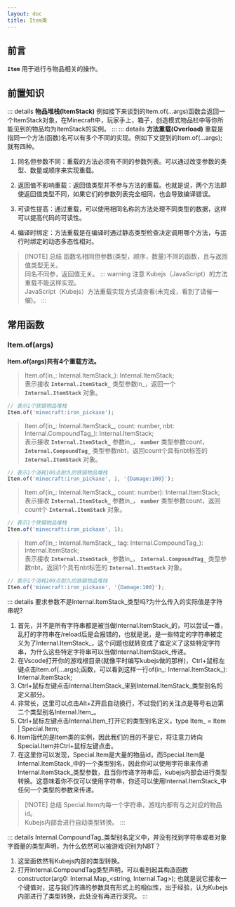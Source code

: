 ```yaml
---
layout: doc
title: Item类
---
```

## 前言

**`Item`** 用于进行与物品相关的操作。

## 前置知识

::: details **物品堆栈(ItemStack)**
例如接下来谈到的Item.of(...args)函数会返回一个ItemStack对象，在Minecraft中，玩家手上，箱子，创造模式物品栏中等你所能见到的物品均为ItemStack的实例。
:::
::: details **方法重载(Overload)**
重载是指同一个方法(函数)名可以有多个不同的实现。例如下文提到的Item.of(...args);就有四种。

1. 同名但参数不同：重载的方法必须有不同的参数列表。可以通过改变参数的类型、数量或顺序来实现重载。

2. 返回值不影响重载：返回值类型并不参与方法的重载。也就是说，两个方法即使返回值类型不同，如果它们的参数列表完全相同，也会导致编译错误。

3. 可读性提高：通过重载，可以使用相同名称的方法处理不同类型的数据，这样可以提高代码的可读性。

4. 编译时绑定：方法重载是在编译时通过静态类型检查决定调用哪个方法，与运行时绑定的动态多态性相对。

> [!NOTE] 总结
函数名相同但参数(类型，顺序，数量)不同的函数，且与返回值类型无关。\
同名不同参，返回值无关。
::: warning 注意
Kubejs（JavaScript）的方法重载不能这样实现。\
JavaScript（Kubejs）方法重载实现方式请查看(未完成，看到了请催一催)。
:::

## 常用函数

### Item.of(args)

**Item.of(args)共有4个重载方法。**

> Item.of(in_: Internal.ItemStack_): Internal.ItemStack;\
表示接收 **`Internal.ItemStack_`** 类型参数in_，返回一个 **`Internal.ItemStack`** 对象。

```js
// 表示1个铁镐物品堆栈
Item.of('minecraft:iron_pickaxe');
```

> Item.of(in_: Internal.ItemStack_, count: number, nbt: Internal.CompoundTag_): Internal.ItemStack;\
表示接收 **`Internal.ItemStack_`** 参数in_， **`number`** 类型参数count， **`Internal.CompoundTag_`** 类型参数nbt，返回count个具有nbt标签的 **`Internal.ItemStack`** 对象。

```js
// 表示1个消耗100点耐久的铁镐物品堆栈
Item.of('minecraft:iron_pickaxe', 1, '{Damage:100}');
```

> Item.of(in_: Internal.ItemStack_, count: number): Internal.ItemStack;\
表示接收 **`Internal.ItemStack_`** 参数in_， **`number`** 类型参数count，返回count个 **`Internal.ItemStack`** 对象。

```js
// 表示1个铁镐物品堆栈
Item.of('minecraft:iron_pickaxe', 1);
```

> Item.of(in_: Internal.ItemStack_, tag: Internal.CompoundTag_): Internal.ItemStack;\
表示接收 **`Internal.ItemStack_`** 参数in_， **`Internal.CompoundTag_`** 类型参数nbt，返回1个具有nbt标签的 **`Internal.ItemStack`** 对象。

```js
// 表示1个消耗100点耐久的铁镐物品堆栈
Item.of('minecraft:iron_pickaxe', '{Damage:100}');
```

::: details 要求参数不是Internal.ItemStack_类型吗?为什么传入的实际值是字符串呢?

1. 首先，并不是所有字符串都是被当做Internal.ItemStack_的，可以尝试一番，乱打的字符串在/reload后是会报错的，也就是说，是一些特定的字符串被定义为了Internal.ItemStack_，这个问题也就转变成了谁定义了这些特定字符串，为什么这些特定字符串可以当做Internal.ItemStack_传递。
2. 在Vscode打开你的游戏根目录(就像平时编写kubejs做的那样)，Ctrl+鼠标左键点击Item.of(...args);函数，可以看到这样一行of(in_: Internal.ItemStack_): Internal.ItemStack;
3. Ctrl+鼠标左键点击Internal.ItemStack_来到Internal.ItemStack_类型别名的定义部分。
4. 非常长，这里可以点击Alt+Z开启自动换行，不过我们的关注点是等号右边第二个类型别名Internal.Item_。
5. Ctrl+鼠标左键点击Internal.Item_打开它的类型别名定义，type Item_ = Item | Special.Item;
6. Item指代的是Item类的实例，因此我们的目的不是它，将注意力转向Special.Item并Ctrl+鼠标左键点击。
7. 在这里你可以发现，Special.Item是大量的物品id，而Special.Item是Internal.ItemStack_中的一个类型别名，因此你可以使用字符串来传递Internal.ItemStack_类型参数，且当你传递字符串后，kubejs内部会进行类型转换。这意味着你不仅可以使用字符串，你还可以使用Internal.ItemStack_中任何一个类型的参数来传递。

> [!NOTE] 总结
Special.Item内每一个字符串，游戏内都有与之对应的物品id。\
Kubejs内部会进行自动类型转换。
:::

::: details Internal.CompoundTag_类型别名定义中，并没有找到字符串或者对象字面量的类型声明，为什么依然可以被游戏识别为NBT？

1. 这里面依然有Kubejs内部的类型转换。
2. 打开Internal.CompoundTag类型声明，可以看到起其构造函数 constructor(arg0: Internal.Map_\<string, Internal.Tag\>); 也就是说它接收一个键值对，这与我们传递的参数具有形式上的相似性，出于经验，认为Kubejs内部进行了类型转换，此处没有再进行深究。
:::
